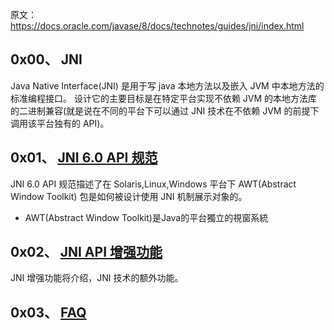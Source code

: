 原文：https://docs.oracle.com/javase/8/docs/technotes/guides/jni/index.html

## 0x00、 JNI

Java Native Interface(JNI) 是用于写 java 本地方法以及嵌入 JVM 中本地方法的标准编程接口。
设计它的主要目标是在特定平台实现不依赖 JVM 的本地方法库的二进制兼容(就是说在不同的平台下可以通过 JNI 技术在不依赖 JVM 的前提下调用该平台独有的 API)。

## 0x01、 [JNI 6.0 API 规范](https://docs.oracle.com/javase/8/docs/technotes/guides/jni/spec/jniTOC.html)
JNI 6.0 API 规范描述了在 Solaris,Linux,Windows 平台下 AWT(Abstract Window Toolkit) 包是如何被设计使用 JNI 机制展示对象的。

- AWT(Abstract Window Toolkit)是Java的平台獨立的視窗系統

## 0x02、 [JNI API 增强功能](https://docs.oracle.com/javase/8/docs/technotes/guides/jni/enhancements.html)
JNI 增强功能将介绍，JNI 技术的额外功能。

## 0x03、 [FAQ](http://www.oracle.com/technetwork/java/jni-j2sdk-faq-141732.html)